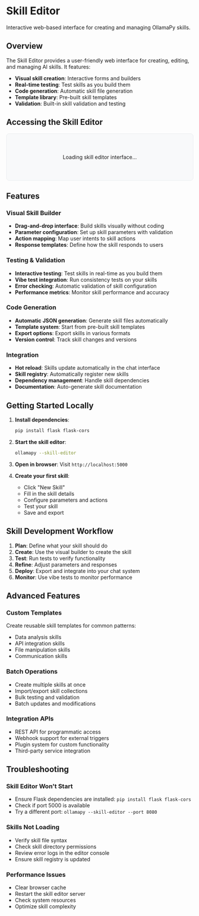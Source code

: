 # Skill Editor

Interactive web-based interface for creating and managing OllamaPy skills.

## Overview

The Skill Editor provides a user-friendly web interface for creating, editing, and managing AI skills. It features:

- **Visual skill creation**: Interactive forms and builders
- **Real-time testing**: Test skills as you build them
- **Code generation**: Automatic skill file generation
- **Template library**: Pre-built skill templates
- **Validation**: Built-in skill validation and testing

## Accessing the Skill Editor

<div id="skill-editor-container">
    <div class="skill-editor-loading" style="text-align: center; padding: 40px; background: #f8f9fa; border: 1px solid #e9ecef; border-radius: 8px;">
        <p>Loading skill editor interface...</p>
    </div>
</div>

<script>
// Detect if we're on GitHub Pages or running locally
const isGitHubPages = window.location.hostname === 'scienceisverycool.github.io';
const container = document.getElementById('skill-editor-container');

if (isGitHubPages) {
    // Show message for GitHub Pages visitors
    container.innerHTML = `
        <div style="background: #fff3cd; border: 1px solid #ffc107; border-radius: 8px; padding: 20px; margin: 20px 0;">
            <h3 style="color: #856404; margin-top: 0;">📝 Skill Editor - Local Only Feature</h3>
            <p style="color: #856404;">
                The interactive skill editor is only available when running OllamaPy locally.
                To use the skill editor:
            </p>
            <ol style="color: #856404;">
                <li>Install OllamaPy: <code>pip install ollamapy[editor]</code></li>
                <li>Run with skill editor: <code>ollamapy --skill-editor</code></li>
                <li>Open: <a href="http://localhost:5000" style="color: #856404;">http://localhost:5000</a></li>
            </ol>
            <p style="color: #856404; margin-bottom: 0;">
                The skill editor provides a complete visual interface for creating and managing AI skills.
            </p>
        </div>
    `;
} else {
    // Show iframe for local users
    container.innerHTML = `
        <iframe 
            src="http://localhost:5000" 
            width="100%" 
            height="800px" 
            style="border: 1px solid #ddd; border-radius: 8px; opacity: 0; transition: opacity 0.3s;"
            onload="this.style.opacity = '1'"
            onerror="this.style.display='none'; this.nextElementSibling.style.display='block';"
        ></iframe>
        <div style="display: none; background: #f8d7da; border: 1px solid #f5c6cb; border-radius: 8px; padding: 20px; margin: 20px 0; color: #721c24;">
            <h4>Skill Editor Not Running</h4>
            <p>The skill editor server is not running. Start it with:</p>
            <code>ollamapy --skill-editor</code>
            <p>Then refresh this page.</p>
        </div>
    `;
}
</script>

## Features

### Visual Skill Builder
- **Drag-and-drop interface**: Build skills visually without coding
- **Parameter configuration**: Set up skill parameters with validation
- **Action mapping**: Map user intents to skill actions
- **Response templates**: Define how the skill responds to users

### Testing & Validation
- **Interactive testing**: Test skills in real-time as you build them
- **Vibe test integration**: Run consistency tests on your skills
- **Error checking**: Automatic validation of skill configuration
- **Performance metrics**: Monitor skill performance and accuracy

### Code Generation
- **Automatic JSON generation**: Generate skill files automatically
- **Template system**: Start from pre-built skill templates
- **Export options**: Export skills in various formats
- **Version control**: Track skill changes and versions

### Integration
- **Hot reload**: Skills update automatically in the chat interface
- **Skill registry**: Automatically register new skills
- **Dependency management**: Handle skill dependencies
- **Documentation**: Auto-generate skill documentation

## Getting Started Locally

1. **Install dependencies**:
   ```bash
   pip install flask flask-cors
   ```

2. **Start the skill editor**:
   ```bash
   ollamapy --skill-editor
   ```

3. **Open in browser**:
   Visit `http://localhost:5000`

4. **Create your first skill**:
   - Click "New Skill"
   - Fill in the skill details
   - Configure parameters and actions
   - Test your skill
   - Save and export

## Skill Development Workflow

1. **Plan**: Define what your skill should do
2. **Create**: Use the visual builder to create the skill
3. **Test**: Run tests to verify functionality
4. **Refine**: Adjust parameters and responses
5. **Deploy**: Export and integrate into your chat system
6. **Monitor**: Use vibe tests to monitor performance

## Advanced Features

### Custom Templates
Create reusable skill templates for common patterns:
- Data analysis skills
- API integration skills
- File manipulation skills
- Communication skills

### Batch Operations
- Create multiple skills at once
- Import/export skill collections
- Bulk testing and validation
- Batch updates and modifications

### Integration APIs
- REST API for programmatic access
- Webhook support for external triggers
- Plugin system for custom functionality
- Third-party service integration

## Troubleshooting

### Skill Editor Won't Start
- Ensure Flask dependencies are installed: `pip install flask flask-cors`
- Check if port 5000 is available
- Try a different port: `ollamapy --skill-editor --port 8080`

### Skills Not Loading
- Verify skill file syntax
- Check skill directory permissions
- Review error logs in the editor console
- Ensure skill registry is updated

### Performance Issues
- Clear browser cache
- Restart the skill editor server
- Check system resources
- Optimize skill complexity